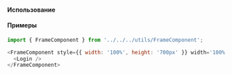 #### Использование

#### Примеры

```js
import { FrameComponent } from '../../../utils/FrameComponent';

<FrameComponent style={{ width: '100%', height: '700px' }} width='100%' height='700px' id="LoginFrame">
  <Login />
</FrameComponent>
```
